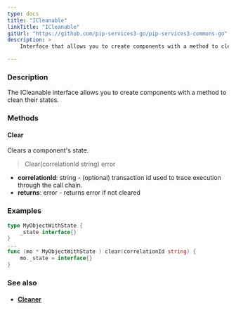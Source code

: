 ```yaml
---
type: docs
title: "ICleanable"
linkTitle: "ICleanable"
gitUrl: "https://github.com/pip-services3-go/pip-services3-commons-go"
description: >
    Interface that allows you to create components with a method to clean their states.

---
```


### Description

The ICleanable interface allows you to create components with a method to clean their states.

### Methods

#### Clear
Clears a component's state.

> Clear(correlationId string) error

- **correlationId**: string - (optional) transaction id used to trace execution through the call chain.
- **returns**: error - returns error if not cleared

### Examples
```go
type MyObjectWithState {
 	_state interface{}
}
...
func (mo * MyObjectWithState ) clear(correlationId string) {
    mo._state = interface{}
}

```

### See also
- #### [Cleaner](../cleaner)
